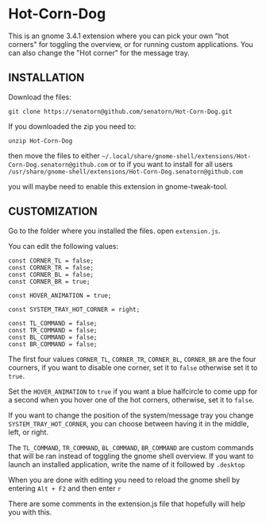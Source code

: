 Hot-Corn-Dog
============

This is an gnome 3.4.1 extension where you can pick your own "hot corners" for toggling the overview, or for running custom applications. You can also change the "Hot corner" for the message tray.

INSTALLATION
------------

Download the files:

    git clone https://senatorn@github.com/senatorn/Hot-Corn-Dog.git

If you downloaded the zip you need to:

    unzip Hot-Corn-Dog

then move the files to either `~/.local/share/gnome-shell/extensions/Hot-Corn-Dog.senatorn@github.com` or to if you want to install for all users `/usr/share/gnome-shell/extensions/Hot-Corn-Dog.senatorn@github.com`

you will maybe need to enable this extension in gnome-tweak-tool.


CUSTOMIZATION
-------------

Go to the folder where you installed the files.
open `extension.js`.

You can edit the following values:

    const CORNER_TL = false;
    const CORNER_TR = false;
    const CORNER_BL = false;
    const CORNER_BR = true;
    
    const HOVER_ANIMATION = true;
    
    const SYSTEM_TRAY_HOT_CORNER = right;
    
    const TL_COMMAND = false;
    const TR_COMMAND = false;
    const BL_COMMAND = false;
    const BR_COMMAND = false;

The first four values `CORNER_TL`, `CORNER_TR`, `CORNER_BL`, `CORNER_BR` are the four courners, if you want to disable one corner, set it to `false` otherwise set it to `true`.

Set the `HOVER_ANIMATION` to `true` if you want a blue halfcircle to come upp for a second when you hover one of the hot corners, otherwise, set it to `false`.

If you want to change the position of the system/message tray you change `SYSTEM_TRAY_HOT_CORNER`, you can choose between having it in the middle, left, or right.

The `TL_COMMAND`, `TR_COMMAND`, `BL_COMMAND`, `BR_COMMAND` are custom commands that will be ran instead of toggling the gnome shell overview. If you want to launch an installed application, write the name of it followed by `.desktop`

When you are done with editing you need to reload the gnome shell by entering `Alt + F2` and then enter `r`

There are some comments in the extension.js file that hopefully will help you with this.